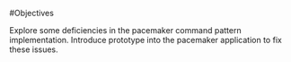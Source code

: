 #Objectives

Explore some deficiencies in the pacemaker command pattern implementation. Introduce prototype into the pacemaker application to fix these issues.
